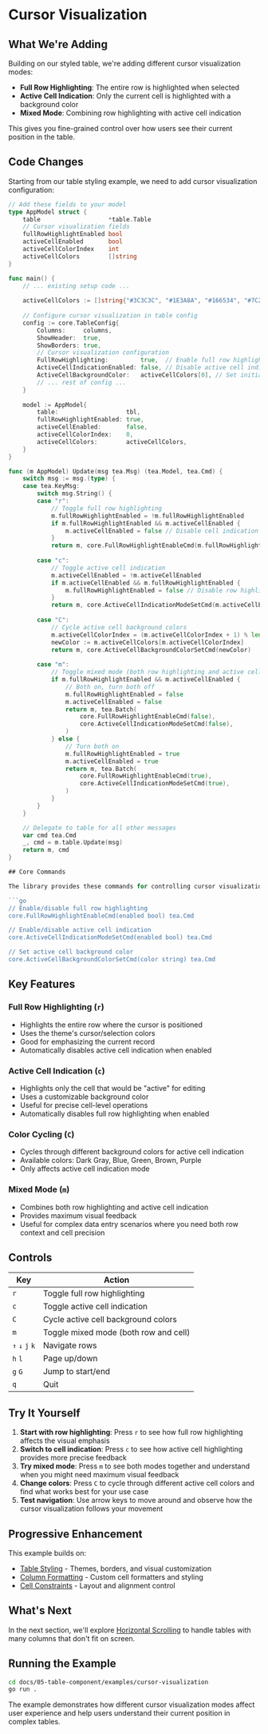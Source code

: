 # Cursor Visualization

## What We're Adding

Building on our styled table, we're adding different cursor visualization modes:
- **Full Row Highlighting**: The entire row is highlighted when selected
- **Active Cell Indication**: Only the current cell is highlighted with a background color
- **Mixed Mode**: Combining row highlighting with active cell indication

This gives you fine-grained control over how users see their current position in the table.

## Code Changes

Starting from our table styling example, we need to add cursor visualization configuration:

```go
// Add these fields to your model
type AppModel struct {
	table                   *table.Table
	// Cursor visualization fields
	fullRowHighlightEnabled bool
	activeCellEnabled       bool
	activeCellColorIndex    int
	activeCellColors        []string
}

func main() {
	// ... existing setup code ...
	
	activeCellColors := []string{"#3C3C3C", "#1E3A8A", "#166534", "#7C2D12", "#581C87"}
	
	// Configure cursor visualization in table config
	config := core.TableConfig{
		Columns:     columns,
		ShowHeader:  true,
		ShowBorders: true,
		// Cursor visualization configuration
		FullRowHighlighting:         true,  // Enable full row highlighting
		ActiveCellIndicationEnabled: false, // Disable active cell indication initially
		ActiveCellBackgroundColor:   activeCellColors[0], // Set initial color
		// ... rest of config ...
	}
	
	model := AppModel{
		table:                   tbl,
		fullRowHighlightEnabled: true,
		activeCellEnabled:       false,
		activeCellColorIndex:    0,
		activeCellColors:        activeCellColors,
	}
}

func (m AppModel) Update(msg tea.Msg) (tea.Model, tea.Cmd) {
	switch msg := msg.(type) {
	case tea.KeyMsg:
		switch msg.String() {
		case "r":
			// Toggle full row highlighting
			m.fullRowHighlightEnabled = !m.fullRowHighlightEnabled
			if m.fullRowHighlightEnabled && m.activeCellEnabled {
				m.activeCellEnabled = false // Disable cell indication when enabling row
			}
			return m, core.FullRowHighlightEnableCmd(m.fullRowHighlightEnabled)
			
		case "c":
			// Toggle active cell indication
			m.activeCellEnabled = !m.activeCellEnabled
			if m.activeCellEnabled && m.fullRowHighlightEnabled {
				m.fullRowHighlightEnabled = false // Disable row highlighting when enabling cell
			}
			return m, core.ActiveCellIndicationModeSetCmd(m.activeCellEnabled)
			
		case "C":
			// Cycle active cell background colors
			m.activeCellColorIndex = (m.activeCellColorIndex + 1) % len(m.activeCellColors)
			newColor := m.activeCellColors[m.activeCellColorIndex]
			return m, core.ActiveCellBackgroundColorSetCmd(newColor)
			
		case "m":
			// Toggle mixed mode (both row highlighting and active cell)
			if m.fullRowHighlightEnabled && m.activeCellEnabled {
				// Both on, turn both off
				m.fullRowHighlightEnabled = false
				m.activeCellEnabled = false
				return m, tea.Batch(
					core.FullRowHighlightEnableCmd(false),
					core.ActiveCellIndicationModeSetCmd(false),
				)
			} else {
				// Turn both on
				m.fullRowHighlightEnabled = true
				m.activeCellEnabled = true
				return m, tea.Batch(
					core.FullRowHighlightEnableCmd(true),
					core.ActiveCellIndicationModeSetCmd(true),
				)
			}
		}
	}

	// Delegate to table for all other messages
	var cmd tea.Cmd
	_, cmd = m.table.Update(msg)
	return m, cmd
}

## Core Commands

The library provides these commands for controlling cursor visualization:

```go
// Enable/disable full row highlighting
core.FullRowHighlightEnableCmd(enabled bool) tea.Cmd

// Enable/disable active cell indication
core.ActiveCellIndicationModeSetCmd(enabled bool) tea.Cmd  

// Set active cell background color
core.ActiveCellBackgroundColorSetCmd(color string) tea.Cmd
```

## Key Features

### Full Row Highlighting (`r`)
- Highlights the entire row where the cursor is positioned
- Uses the theme's cursor/selection colors
- Good for emphasizing the current record
- Automatically disables active cell indication when enabled

### Active Cell Indication (`c`)
- Highlights only the cell that would be "active" for editing
- Uses a customizable background color
- Useful for precise cell-level operations
- Automatically disables full row highlighting when enabled

### Color Cycling (`C`)
- Cycles through different background colors for active cell indication
- Available colors: Dark Gray, Blue, Green, Brown, Purple
- Only affects active cell indication mode

### Mixed Mode (`m`)
- Combines both row highlighting and active cell indication
- Provides maximum visual feedback
- Useful for complex data entry scenarios where you need both row context and cell precision

## Controls

| Key | Action |
|-----|--------|
| `r` | Toggle full row highlighting |
| `c` | Toggle active cell indication |
| `C` | Cycle active cell background colors |
| `m` | Toggle mixed mode (both row and cell) |
| `↑` `↓` `j` `k` | Navigate rows |
| `h` `l` | Page up/down |
| `g` `G` | Jump to start/end |
| `q` | Quit |

## Try It Yourself

1. **Start with row highlighting**: Press `r` to see how full row highlighting affects the visual emphasis
2. **Switch to cell indication**: Press `c` to see how active cell highlighting provides more precise feedback
3. **Try mixed mode**: Press `m` to see both modes together and understand when you might need maximum visual feedback
4. **Change colors**: Press `C` to cycle through different active cell colors and find what works best for your use case
5. **Test navigation**: Use arrow keys to move around and observe how the cursor visualization follows your movement

## Progressive Enhancement

This example builds on:
- [Table Styling](06-table-styling.md) - Themes, borders, and visual customization
- [Column Formatting](05-column-formatting.md) - Custom cell formatters and styling
- [Cell Constraints](04-cell-constraints.md) - Layout and alignment control

## What's Next

In the next section, we'll explore [Horizontal Scrolling](09-horizontal-scrolling.md) to handle tables with many columns that don't fit on screen.

## Running the Example

```bash
cd docs/05-table-component/examples/cursor-visualization
go run .
```

The example demonstrates how different cursor visualization modes affect user experience and help users understand their current position in complex tables. 